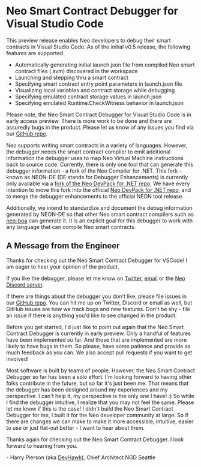 # Neo Smart Contract Debugger for Visual Studio Code

This preview release enables Neo developers to debug their smart contracts
in Visual Studio Code. As of the initial v0.5 release, the following features
are supported.

- Automatically generating initial launch.json file from compiled Neo
  smart contract files (.avm) discovered in the workspace
- Launching and stepping thru a smart contract
- Specifying smart contract entry point parameters in launch.json file
- Visualizing local variables and contract storage while debugging
- Specifying emulated contract storage values in launch.json
- Specifying emulated Runtime.CheckWitness behavior in launch.json

Please note, the Neo Smart Contract Debugger for Visual Studio Code is in early
access preview. There is more work to be done and there are assuredly bugs in the
product. Please let us know of any issues you find via our
[GitHub repo](https://github.com/neo-project/neo-debugger/).

Neo supports writing smart contracts in a variety of languages. However, the
debugger needs the smart contract complier to emit additional information the
debugger uses to map Neo Virtual Machine instructions back to source code.
Currently, there is only one tool that can generate this debugger information -
a fork of the Neo Compiler for .NET. This fork - known as NEON-DE (DE stands for
Debugger Enhancements) is currently only available via a [fork of the Neo DevPack
for .NET repo](https://github.com/ngdseattle/neo-devpack-dotnet/tree/master-de).
We have every intention to move this fork into the official
[Neo DevPack for .NET repo](https://github.com/neo-project/neo-devpack-dotnet),
and to merge the debugger enhancements to the official NEON tool release.

Additionally, we intend to standardize and document the debug information generated
by NEON-DE so that other Neo smart contract compilers such as
[neo-boa](https://github.com/CityOfZion/neo-boa) can generate it. It is an explicit
goal for this debugger to work with any language that can compile Neo smart contracts.

## A Message from the Engineer

Thanks for checking out the Neo Smart Contract Debugger for VSCode!
I am eager to hear your opinion of the product.

If you like the debugger, please let me know on [Twitter](https://twitter.com/devhawk),
[email](mailto:harrypierson@ngd.neo.org) or the [Neo Discord server](https://discord.gg/G5WEPwC).

If there are things about the debugger you don't like, please file issues in our
[GitHub repo](https://github.com/neo-project/neo-debugger/issues). You can hit me up on
Twitter, Discord or email as well, but GitHub issues are how we track bugs and new
features. Don't be shy - file an issue if there is anything you'd like to see changed
in the product.

Before you get started, I'd just like to point out again that the Neo Smart Contract
Debugger is currently in early preview. Only a handful of features have been implemented
so far. And those that are implemented are  more likely to have bugs in them. So please,
have some patience and provide as much feedback as you can. We also accept pull requests
if you want to get involved!

Most software is built by teams of people. However, the Neo Smart Contract Debugger
so far has been a solo effort. I'm looking forward to having other folks contribute
in the future, but so far it's just been me. That means that the debugger has been
designed around my experiences and my perspective. I can't help it, my perspective
is the only one I have! :) So while I find the debugger intuitive, I realize that
you may not feel the same. Please let me know if this is the case! I didn't build
the Neo Smart Contract Debugger for me, I built it for the Neo developer community
at large. So if there are changes we can make to make it more accessible, intuitive,
easier to use or just flat-out better - I want to hear about them.

Thanks again for checking out the Neo Smart Contract Debugger. I look forward to
hearing from you.

\- Harry Pierson (aka [DevHawk](http://devhawk.net)), Chief Architect NGD Seattle
